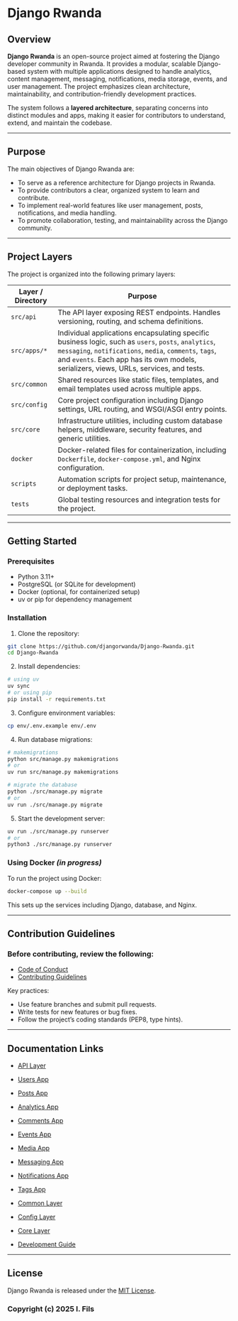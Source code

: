 # Django Rwanda

## Overview
**Django Rwanda** is an open-source project aimed at fostering the Django developer community in Rwanda. It provides a modular, scalable Django-based system with multiple applications designed to handle analytics, content management, messaging, notifications, media storage, events, and user management. The project emphasizes clean architecture, maintainability, and contribution-friendly development practices.

The system follows a **layered architecture**, separating concerns into distinct modules and apps, making it easier for contributors to understand, extend, and maintain the codebase.

---

## Purpose
The main objectives of Django Rwanda are:
- To serve as a reference architecture for Django projects in Rwanda.
- To provide contributors a clear, organized system to learn and contribute.
- To implement real-world features like user management, posts, notifications, and media handling.
- To promote collaboration, testing, and maintainability across the Django community.

---

## Project Layers

The project is organized into the following primary layers:

| Layer / Directory | Purpose |
|------------------|---------|
| `src/api`        | The API layer exposing REST endpoints. Handles versioning, routing, and schema definitions. |
| `src/apps/*`     | Individual applications encapsulating specific business logic, such as `users`, `posts`, `analytics`, `messaging`, `notifications`, `media`, `comments`, `tags`, and `events`. Each app has its own models, serializers, views, URLs, services, and tests. |
| `src/common`     | Shared resources like static files, templates, and email templates used across multiple apps. |
| `src/config`     | Core project configuration including Django settings, URL routing, and WSGI/ASGI entry points. |
| `src/core`       | Infrastructure utilities, including custom database helpers, middleware, security features, and generic utilities. |
| `docker`         | Docker-related files for containerization, including `Dockerfile`, `docker-compose.yml`, and Nginx configuration. |
| `scripts`        | Automation scripts for project setup, maintenance, or deployment tasks. |
| `tests`          | Global testing resources and integration tests for the project. |

---

## Getting Started

### Prerequisites

- Python 3.11+
- PostgreSQL (or SQLite for development)
- Docker (optional, for containerized setup)
- uv or pip for dependency management

### Installation

1. Clone the repository:

```bash
git clone https://github.com/djangorwanda/Django-Rwanda.git
cd Django-Rwanda
```
2. Install dependencies:

```bash
# using uv
uv sync
# or using pip
pip install -r requirements.txt
```
3. Configure environment variables:

```bash
cp env/.env.example env/.env
```

4. Run database migrations:

```bash
# makemigrations
python src/manage.py makemigrations
# or 
uv run src/manage.py makemigrations

# migrate the database
python ./src/manage.py migrate
# or 
uv run ./src/manage.py migrate
```

5. Start the development server:

```bash
uv run ./src/manage.py runserver
# or 
python3 ./src/manage.py runserver
```

### Using Docker ***(in progress)***


To run the project using Docker:

```bash
docker-compose up --build
```

This sets up the services including Django, database, and Nginx.

---

Contribution Guidelines
---

### Before contributing, review the following:

   - [Code of Conduct](./CODE_OF_CONDUCT.md)
   - [Contributing Guidelines](./CONTRIBUTING.md)

Key practices:

   - Use feature branches and submit pull requests.
   - Write tests for new features or bug fixes.
   - Follow the project’s coding standards (PEP8, type hints).

---

## Documentation Links

  - [API Layer](./docs/api.md)

  - [Users App](./docs/apps/users.md)

  - [Posts App](./docs/apps/posts.md)

  - [Analytics App](./docs/apps/analytics.md)

  - [Comments App](./docs/apps/comments.md)

  - [Events App](./docs/apps/event.md)

  - [Media App](./docs/apps/media.md)

  - [Messaging App](./docs/apps/messaging.md)

  - [Notifications App](./docs/apps/notification.md)

  - [Tags App](./docs/apps/tags.md)

  - [Common Layer](./docs/common.md)

  - [Config Layer](./docs/config.md)

  - [Core Layer](./docs/core.md)

  - [Development Guide](./DEVELOPMENT_GUIDE.md)

---

## License
Django Rwanda is released under the [MIT License](./LICENSE).

### Copyright (c) 2025 I. Fils